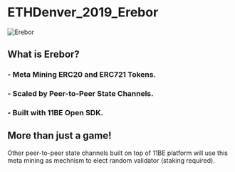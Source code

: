 # ETHDenver_2019_Erebor

![Erebor](https://github.com/elevenbuckets/ETHDenver_2019_Erebor/blob/master/dapps/Erebor/GUI/public/assets/icon/erebor.png)

## What is Erebor?
### - Meta Mining ERC20 and ERC721 Tokens. 
### - Scaled by Peer-to-Peer State Channels. 
### - Built with 11BE Open SDK.
## More than just a game!
Other peer-to-peer state channels built on top of 11BE platform will use this meta mining as mechnism to elect random validator (staking required).
